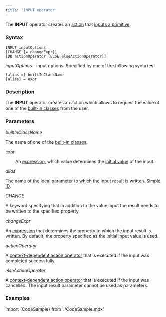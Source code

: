 ```yaml
---
title: 'INPUT operator'
---
```


The **INPUT** operator creates an [action](Actions.md) that [inputs a primitive](Primitive_input_INPUT.md).

### Syntax

    INPUT inputOptions 
    [CHANGE [= changeExpr]]
    [DO actionOperator [ELSE elseActionOperator]]

*inputOptions* - input options. Specified by one of the following syntaxes:

    [alias =] builtInClassName
    [alias] = expr

### Description

The **INPUT** operator creates an action which allows to request the value of one of the [built-in classes](Built-in_classes.md) from the user.

### Parameters

*builtInClassName*

The name of one of the [built-in classes](Built-in_classes.md). 

expr

        An [expression](Expression.md), which value determines the [initial value](Value_input.md#initial-values-and-automatic-change) of the input.

*alias*

The name of the local parameter to which the input result is written. [Simple ID](IDs.md#id-broken).

*CHANGE*

A keyword specifying that in addition to the value input the result needs to be written to the specified property.

*changeExpr*

An [expression](Expression.md) that determines the property to which the input result is written. By default, the property specified as the initial input value is used.

*actionOperator*

A [context-dependent action operator](Action_operator.md#context-dependent-operators) that is executed if the input was completed successfully.

*elseActionOperator*

A [context-dependent action operator](Action_operator.md#context-dependent-operators) that is executed if the input was cancelled. The input result parameter cannot be used as parameters.

### Examples


import {CodeSample} from './CodeSample.mdx'

<CodeSample url="http://documentation.lsfusion.org:5000/sample?file=ActionSample&block=input"/>

  
